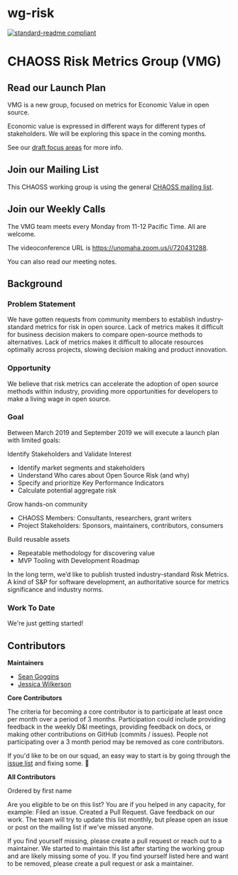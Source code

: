 # wg-risk

[![standard-readme compliant](https://img.shields.io/badge/standard--readme-OK-green.svg?style=flat-square)](https://github.com/RichardLitt/standard-readme)

# CHAOSS Risk Metrics Group (VMG)

## Read our Launch Plan

VMG is a new group, focused on metrics for Economic Value in open source.

Economic value is expressed in different ways for different types of
stakeholders.  We will be exploring this space in the coming months.

See our [draft focus areas][1] for more info.

[1]: https://docs.google.com/document/d/1HMfLlWMR8t8c3B0zm3KiIeI-GR7E2ylYOEuGB3fl1_c/edit

## Join our Mailing List

This CHAOSS working group is using the general [CHAOSS mailing list](https://lists.linuxfoundation.org/mailman/listinfo/chaoss).

## Join our Weekly Calls
The VMG team meets every Monday from 11-12 Pacific Time. All are welcome.

The videoconference URL is https://unomaha.zoom.us/j/720431288.

You can also read our meeting notes. 

## Background

### Problem Statement

We have gotten requests from community members to establish industry-standard
metrics for risk in open source.  Lack of metrics makes it difficult
for business decision makers to compare open-source methods to alternatives.
Lack of metrics makes it difficult to allocate resources optimally across
projects, slowing decision making and product innovation.

### Opportunity

We believe that risk metrics can accelerate the adoption of open source
methods within industry, providing more opportunities for developers to make a
living wage in open source.

### Goal

Between March 2019 and September 2019 we will execute a launch plan with
limited goals:

Identify Stakeholders and Validate Interest
- Identify market segments and stakeholders
- Understand Who cares about Open Source Risk (and why)
- Specify and prioritize Key Performance Indicators
- Calculate potential aggregate risk

Grow hands-on community
- CHAOSS Members: Consultants, researchers, grant writers
- Project Stakeholders: Sponsors, maintainers, contributors, consumers

Build reusable assets
- Repeatable methodology for discovering value
- MVP Tooling with Development Roadmap

In the long term, we’d like to publish trusted industry-standard Risk Metrics.
A kind of S&P for software development, an authoritative source for metrics
significance and industry norms.  

### Work To Date

We're just getting started!

## Contributors

**Maintainers**

- [Sean Goggins](https://github.com/sgoggins)
- [Jessica Wilkerson](https://github.com)

**Core Contributors**


The criteria for becoming a core contributor is to participate at least once
per month over a period of 3 months.  Participation could include providing
feedback in the weekly D&I meetings, providing feedback on docs, or making
other contributions on GitHub (commits / issues).  People not participating
over a 3 month period may be removed as core contributors.

If you'd like to be on our squad, an easy way to start is by going through the
[issue list](https://github.com/chaoss/wg-risk/issues) and fixing some. :tada:

**All Contributors**

Ordered by first name



Are you eligible to be on this list? You are if you helped in any capacity, for
example: Filed an issue.  Created a Pull Request. Gave feedback on our work.
The team will try to update this list monthly, but please open an issue or post
on the mailing list if we've missed anyone.

If you find yourself missing, please create a pull request or reach out to a
maintainer. We started to maintain this list after starting the working group
and are likely missing some of you. If you find yourself listed here and want
to be removed, please create a pull request or ask a maintainer.

